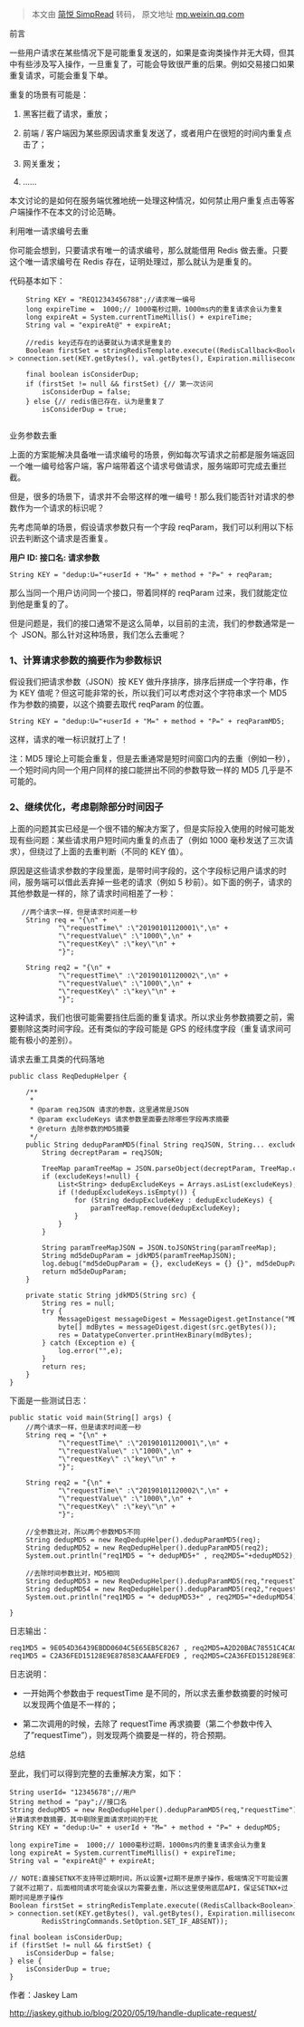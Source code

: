 > 本文由 [简悦 SimpRead](http://ksria.com/simpread/) 转码， 原文地址 [mp.weixin.qq.com](https://mp.weixin.qq.com/s?__biz=MzU0OTE4MzYzMw==&mid=2247513013&idx=4&sn=34dd017d5133cfd30b1d533d24cce29d&chksm=fbb13a4bccc6b35df0f960ddff7445a78394798cb41644b2a51e9cb9990508420763f32d1a68&mpshare=1&scene=1&srcid=0606Pu4XgTXT2JAi5Z145teM&sharer_sharetime=1622991271351&sharer_shareid=7fece245937ac96f04f0fb8e1311fff1#rd)

  

前言 

一些用户请求在某些情况下是可能重复发送的，如果是查询类操作并无大碍，但其中有些涉及写入操作，一旦重复了，可能会导致很严重的后果。例如交易接口如果重复请求，可能会重复下单。

重复的场景有可能是：

1.  黑客拦截了请求，重放；
    
2.  前端 / 客户端因为某些原因请求重复发送了，或者用户在很短的时间内重复点击了；
    
3.  网关重发；
    
4.  ……  
    

本文讨论的是如何在服务端优雅地统一处理这种情况，如何禁止用户重复点击等客户端操作不在本文的讨论范畴。

利用唯一请求编号去重

你可能会想到，只要请求有唯一的请求编号，那么就能借用 Redis 做去重。只要这个唯一请求编号在 Redis 存在，证明处理过，那么就认为是重复的。

代码基本如下：

```
    String KEY = "REQ12343456788";//请求唯一编号
    long expireTime =  1000;// 1000毫秒过期，1000ms内的重复请求会认为重复
    long expireAt = System.currentTimeMillis() + expireTime;
    String val = "expireAt@" + expireAt;

    //redis key还存在的话要就认为请求是重复的
    Boolean firstSet = stringRedisTemplate.execute((RedisCallback<Boolean>) connection -> connection.set(KEY.getBytes(), val.getBytes(), Expiration.milliseconds(expireTime), RedisStringCommands.SetOption.SET_IF_ABSENT));

    final boolean isConsiderDup;
    if (firstSet != null && firstSet) {// 第一次访问
        isConsiderDup = false;
    } else {// redis值已存在，认为是重复了
        isConsiderDup = true;
    
```

业务参数去重 

上面的方案能解决具备唯一请求编号的场景，例如每次写请求之前都是服务端返回一个唯一编号给客户端，客户端带着这个请求号做请求，服务端即可完成去重拦截。

但是，很多的场景下，请求并不会带这样的唯一编号！那么我们能否针对请求的参数作为一个请求的标识呢？

先考虑简单的场景，假设请求参数只有一个字段 reqParam，我们可以利用以下标识去判断这个请求是否重复。

**用户 ID: 接口名: 请求参数**

```
String KEY = "dedup:U="+userId + "M=" + method + "P=" + reqParam;
```

那么当同一个用户访问同一个接口，带着同样的 reqParam 过来，我们就能定位到他是重复的了。

但是问题是，我们的接口通常不是这么简单，以目前的主流，我们的参数通常是一个  JSON。那么针对这种场景，我们怎么去重呢？

### **1、计算请求参数的摘要作为参数标识**

假设我们把请求参数（JSON）按 KEY 做升序排序，排序后拼成一个字符串，作为 KEY 值呢？但这可能非常的长，所以我们可以考虑对这个字符串求一个 MD5 作为参数的摘要，以这个摘要去取代 reqParam 的位置。

`String KEY = "dedup:U="+userId + "M=" + method + "P=" + reqParamMD5;`

这样，请求的唯一标识就打上了！

注：MD5 理论上可能会重复，但是去重通常是短时间窗口内的去重（例如一秒），一个短时间内同一个用户同样的接口能拼出不同的参数导致一样的 MD5 几乎是不可能的。

### **2、继续优化，考虑剔除部分时间因子**

上面的问题其实已经是一个很不错的解决方案了，但是实际投入使用的时候可能发现有些问题：某些请求用户短时间内重复的点击了（例如 1000 毫秒发送了三次请求），但绕过了上面的去重判断（不同的 KEY 值）。

原因是这些请求参数的字段里面，是带时间字段的，这个字段标记用户请求的时间，服务端可以借此丢弃掉一些老的请求（例如 5 秒前）。如下面的例子，请求的其他参数是一样的，除了请求时间相差了一秒：

```
   //两个请求一样，但是请求时间差一秒
    String req = "{\n" +
            "\"requestTime\" :\"20190101120001\",\n" +
            "\"requestValue\" :\"1000\",\n" +
            "\"requestKey\" :\"key\"\n" +
            "}";

    String req2 = "{\n" +
            "\"requestTime\" :\"20190101120002\",\n" +
            "\"requestValue\" :\"1000\",\n" +
            "\"requestKey\" :\"key\"\n" +
            "}";
```

这种请求，我们也很可能需要挡住后面的重复请求。所以求业务参数摘要之前，需要剔除这类时间字段。还有类似的字段可能是 GPS 的经纬度字段（重复请求间可能有极小的差别）。

请求去重工具类的代码落地

```
public class ReqDedupHelper {

    /**
     *
     * @param reqJSON 请求的参数，这里通常是JSON
     * @param excludeKeys 请求参数里面要去除哪些字段再求摘要
     * @return 去除参数的MD5摘要
     */
    public String dedupParamMD5(final String reqJSON, String... excludeKeys) {
        String decreptParam = reqJSON;

        TreeMap paramTreeMap = JSON.parseObject(decreptParam, TreeMap.class);
        if (excludeKeys!=null) {
            List<String> dedupExcludeKeys = Arrays.asList(excludeKeys);
            if (!dedupExcludeKeys.isEmpty()) {
                for (String dedupExcludeKey : dedupExcludeKeys) {
                    paramTreeMap.remove(dedupExcludeKey);
                }
            }
        }

        String paramTreeMapJSON = JSON.toJSONString(paramTreeMap);
        String md5deDupParam = jdkMD5(paramTreeMapJSON);
        log.debug("md5deDupParam = {}, excludeKeys = {} {}", md5deDupParam, Arrays.deepToString(excludeKeys), paramTreeMapJSON);
        return md5deDupParam;
    }

    private static String jdkMD5(String src) {
        String res = null;
        try {
            MessageDigest messageDigest = MessageDigest.getInstance("MD5");
            byte[] mdBytes = messageDigest.digest(src.getBytes());
            res = DatatypeConverter.printHexBinary(mdBytes);
        } catch (Exception e) {
            log.error("",e);
        }
        return res;
    }
}
```

下面是一些测试日志：

```
public static void main(String[] args) {
    //两个请求一样，但是请求时间差一秒
    String req = "{\n" +
            "\"requestTime\" :\"20190101120001\",\n" +
            "\"requestValue\" :\"1000\",\n" +
            "\"requestKey\" :\"key\"\n" +
            "}";

    String req2 = "{\n" +
            "\"requestTime\" :\"20190101120002\",\n" +
            "\"requestValue\" :\"1000\",\n" +
            "\"requestKey\" :\"key\"\n" +
            "}";

    //全参数比对，所以两个参数MD5不同
    String dedupMD5 = new ReqDedupHelper().dedupParamMD5(req);
    String dedupMD52 = new ReqDedupHelper().dedupParamMD5(req2);
    System.out.println("req1MD5 = "+ dedupMD5+" , req2MD5="+dedupMD52);

    //去除时间参数比对，MD5相同
    String dedupMD53 = new ReqDedupHelper().dedupParamMD5(req,"requestTime");
    String dedupMD54 = new ReqDedupHelper().dedupParamMD5(req2,"requestTime");
    System.out.println("req1MD5 = "+ dedupMD53+" , req2MD5="+dedupMD54);

}
```

日志输出：

```
req1MD5 = 9E054D36439EBDD0604C5E65EB5C8267 , req2MD5=A2D20BAC78551C4CA09BEF97FE468A3F
req1MD5 = C2A36FED15128E9E878583CAAAFEFDE9 , req2MD5=C2A36FED15128E9E878583CAAAFEFDE9
```

日志说明：

*   一开始两个参数由于 requestTime 是不同的，所以求去重参数摘要的时候可以发现两个值是不一样的；
    
*   第二次调用的时候，去除了 requestTime 再求摘要（第二个参数中传入了”requestTime”），则发现两个摘要是一样的，符合预期。
    

总结

至此，我们可以得到完整的去重解决方案，如下：

```
String userId= "12345678";//用户
String method = "pay";//接口名
String dedupMD5 = new ReqDedupHelper().dedupParamMD5(req,"requestTime");//计算请求参数摘要，其中剔除里面请求时间的干扰
String KEY = "dedup:U=" + userId + "M=" + method + "P=" + dedupMD5;

long expireTime =  1000;// 1000毫秒过期，1000ms内的重复请求会认为重复
long expireAt = System.currentTimeMillis() + expireTime;
String val = "expireAt@" + expireAt;

// NOTE:直接SETNX不支持带过期时间，所以设置+过期不是原子操作，极端情况下可能设置了就不过期了，后面相同请求可能会误以为需要去重，所以这里使用底层API，保证SETNX+过期时间是原子操作
Boolean firstSet = stringRedisTemplate.execute((RedisCallback<Boolean>) connection -> connection.set(KEY.getBytes(), val.getBytes(), Expiration.milliseconds(expireTime),
        RedisStringCommands.SetOption.SET_IF_ABSENT));

final boolean isConsiderDup;
if (firstSet != null && firstSet) {
    isConsiderDup = false;
} else {
    isConsiderDup = true;
}
```

作者：Jaskey Lam

http://jaskey.github.io/blog/2020/05/19/handle-duplicate-request/